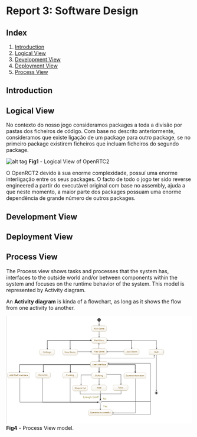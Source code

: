 # Report 3: Software Design
 
## Index
 1. [Introduction](#introduction)
 2. [Logical View](#logical_view)
 3. [Development View](#development_view)
 4. [Deployment View](#deployment_view)
 4. [Process View](#process_view)

 
## Introduction<a name="introduction"></a>
 
## Logical View<a name="logical_view"></a>
No contexto do nosso jogo consideramos packages a toda a divisão por pastas dos ficheiros de código. 
Com base no descrito anteriormente, consideramos que existe ligação de um package para outro package, se no primeiro package existirem ficheiros que incluam ficheiros do segundo package.

![alt tag](https://raw.githubusercontent.com/n42k/OpenRCT2/develop/reports/Images/logical_view.png)
**Fig1** - Logical View of OpenRTC2

O OpenRCT2 devido à sua enorme complexidade, possuí uma enorme interligação entre os seus packages. O facto de todo o jogo ter sido reverse engineered a partir do executável original com base no assembly, ajuda a que neste momento, a maior parte dos packages possuam uma enorme dependência de grande número de outros packages.
## Development View<a name="development_view"></a>
   
## Deployment View<a name="deployment_view"></a>
 
## Process View<a name="process_view"></a>
The Process view shows tasks and processes that the system has, interfaces to the outside world and/or between components within the system and focuses on the runtime behavior of the system. This model is represented by Activity diagram.

An **Activity diagram** is kinda of a flowchart, as long as it shows the flow from one activity to another.

![alt tag](https://raw.githubusercontent.com/n42k/OpenRCT2/develop/reports/Images/ProcessViewModel.png)
**Fig4** - Process View model.
